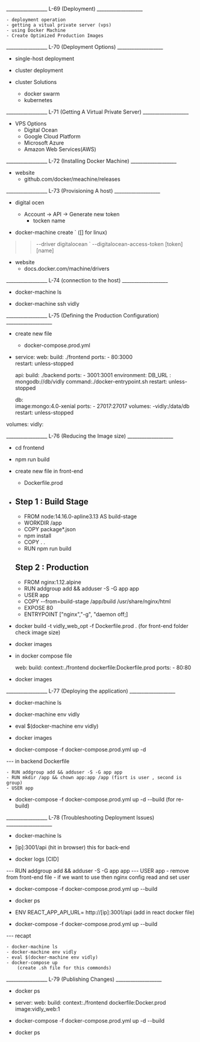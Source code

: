 _________________ L-69 (Deployment) ___________________ 

    - deployment operation
    - getting a vitual private server (vps)
    - using Docker Machine
    - Create Optimized Production Images

_________________ L-70 (Deployment Options) ___________________ 

 - single-host deployment

 - cluster deployment

 - cluster Solutions
    - docker swarm
    - kubernetes

_________________ L-71 (Getting A Virtual Private Server) ___________________ 

- VPS Options
    - Digital Ocean
    - Google Cloud Platform
    - Microsoft Azure
    - Amazon Web Services(AWS)

_________________ L-72 (Installing Docker Machine) ___________________  

- website
    - github.com/docker/meachine/releases

_________________ L-73 (Provisioning A host) ___________________      

- digital ocen
    - Account -> API -> Generate new token
        - tocken name

- docker-machine create ` ([\] for linux)
>> --driver digitalocean `
>> --digitalocean-access-token [token]
>> [name]

- website
    - docs.docker.com/machine/drivers

    
_________________ L-74 (connection to the host) ___________________

- docker-machine ls

- docker-machine ssh vidly


_________________ L-75 (Defining the Production Configuration) ___________________

- create new file
    - docker-compose.prod.yml

- service:
    web:
        build: ./frontend
        ports:
            - 80:3000    
        restart: unless-stopped        

    api:
        build: ./backend
        ports:
            - 3001:3001
       environment:
            DB_URL : mongodb://db/vidly
       command:./docker-entrypoint.sh
       restart: unless-stopped

    db:    
        image:mongo:4.0-xenial
        ports:
            - 27017:27017
        volumes:
            -vidly:/data/db
        restart: unless-stopped

volumes:
    vidly:                     

_________________ L-76 (Reducing the Image size) ___________________    

- cd frontend

- npm run build

- create new file in front-end
    - Dockerfile.prod

-
    ## Step 1 : Build Stage ##

    - FROM node:14.16.0-apline3.13 AS build-stage
    - WORKDIR /app
    - COPY package*.json
    - npm install
    - COPY . .
    - RUN npm run build 

    ## Step 2 : Production ##

    - FROM nginx:1.12.alpine
    - RUN addgroup add && adduser -S -G app app
    - USER app
    - COPY --from=build-stage /app/build /usr/share/nginx/html
    - EXPOSE 80
    - ENTRYPOINT ["nginx","-g", "daemon off;]

- docker build -t vidly_web_opt -f Dockerfile.prod . (for front-end folder check image size)    

- docker images

- in docker compose file

    web:
        build:
            context:./frontend
            dockerfile:Dockerfile.prod
        ports:
            - 80:80    

- docker images       

_________________ L-77 (Deploying the application) ___________________

- docker-machine ls

- docker-machine env vidly

- eval $(docker-machine env vidly)

- docker images

- docker-compose -f docker-compose.prod.yml up -d

--- in backend Dockerfile

    - RUN addgroup add && adduser -S -G app app
    - RUN mkdir /app && chown app:app /app (fisrt is user , second is group)
    - USER app

- docker-compose -f docker-compose.prod.yml up -d --build (for re-build)    

_________________ L-78 (Troubleshooting Deployment Issues) ___________________

- docker-machine ls

- [ip]:3001/api (hit in browser) this for back-end

- docker logs [CID]

--- RUN addgroup add && adduser -S -G app app
--- USER app
    - remove from front-end file 
    - if we want to use then nginx config read and set user

- docker-compose -f docker-compose.prod.yml up --build    

- docker ps


-   ENV REACT_APP_API_URL= http://[ip]:3001/api (add in react docker file)

- docker-compose -f docker-compose.prod.yml up --build

--- recapt

    - docker-machine ls
    - docker-machine env vidly
    - eval $(docker-machine env vidly)
    - docker-compose up
        (create .sh file for this commonds)

_________________ L-79 (Publishing Changes) ___________________        

- docker ps

- server:
    web:
        build:
            context:./frontend
            dockerfile:Docker.prod
        image:vidly_web:1

- docker-compose -f docker-compose.prod.yml up -d --build            

- docker ps
